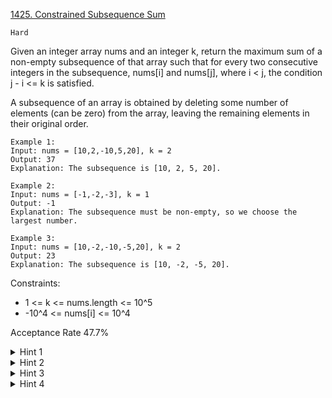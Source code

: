 [1425. Constrained Subsequence Sum](https://leetcode.com/problems/constrained-subsequence-sum/description/)

`Hard`

Given an integer array nums and an integer k, return the maximum sum of a non-empty subsequence of that array such that for every two consecutive integers in the subsequence, nums[i] and nums[j], where i < j, the condition j - i <= k is satisfied.

A subsequence of an array is obtained by deleting some number of elements (can be zero) from the array, leaving the remaining elements in their original order.

```
Example 1:
Input: nums = [10,2,-10,5,20], k = 2
Output: 37
Explanation: The subsequence is [10, 2, 5, 20].

Example 2:
Input: nums = [-1,-2,-3], k = 1
Output: -1
Explanation: The subsequence must be non-empty, so we choose the largest number.

Example 3:
Input: nums = [10,-2,-10,-5,20], k = 2
Output: 23
Explanation: The subsequence is [10, -2, -5, 20].
``` 

Constraints:

- 1 <= k <= nums.length <= 10^5
- -10^4 <= nums[i] <= 10^4

Acceptance Rate
47.7%

<details>
<summary>Hint 1</summary>

Use dynamic programming.

</details>
<details>
<summary>Hint 2</summary>

Let dp[i] be the solution for the prefix of the array that ends at index i, if the element at index i is in the subsequence.

</details>
<details>
<summary>Hint 3</summary>

dp[i] = nums[i] + max(0, dp[i-k], dp[i-k+1], ..., dp[i-1])

</details>
<details>
<summary>Hint 4</summary>

Use a heap with the sliding window technique to optimize the dp.

</details>